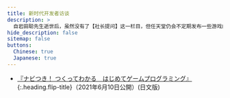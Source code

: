 ```yaml
---
title: 新时代开发者访谈
description: >
  自岩田聪先生逝世后，虽然没有了【社长提问】这一栏目，但任天堂仍会不定期发布一些游戏的开发者访谈。<br>故开设了本页面【新时代开发者访谈】，对这些访谈进行了收集整理，各文章来源均在简介中注明<br>由于此类访谈数量较少，因此不同语言的版本都将汇集在本页面下。
hide_description: false
sitemap: false
buttons:
  Chinese: true
  Japanese: true
---
```


<!-- ## 3DS -->

* [『ナビつき！ つくってわかる　はじめてゲームプログラミング』]{:.heading.flip-title}（2021年6月10日公開）(日文版)


[『ナビつき！ つくってわかる　はじめてゲームプログラミング』]: ../new/jp/switch/awuxa/vol1/1/
